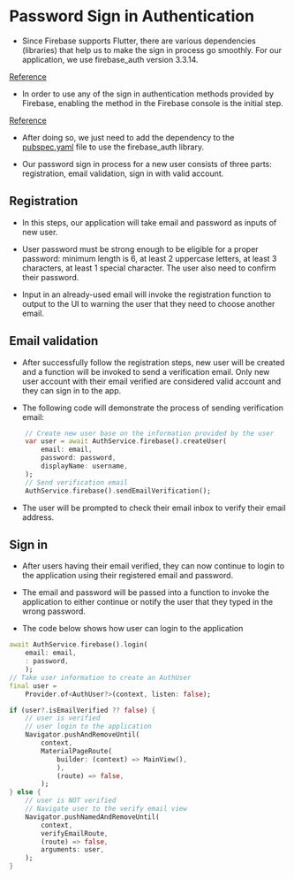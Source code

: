 # Password Sign in Authentication
- Since Firebase supports Flutter, there are various dependencies (libraries) that help us to make the sign in process go smoothly. For our application, we use firebase_auth version 3.3.14. 

[Reference]( https://pub.dev/packages/firebase_auth)

- In order to use any of the sign in authentication methods provided by Firebase, enabling the method in the Firebase console is the initial step.

[Reference]( https://firebase.google.com/docs/auth/flutter/password-auth)

- After doing so, we just need to add the dependency to the [pubspec.yaml]( /pubspec.yaml) file to use the firebase_auth library.

- Our password sign in process for a new user consists of three parts: registration, email validation, sign in with valid account.

## Registration
- In this steps, our application will take email and password as inputs of new user.

- User password must be strong enough to be eligible for a proper password: minimum length is 6, at least 2 uppercase letters, at least 3 characters, at least 1 special character. The user also need to confirm their password.

- Input in an already-used email will invoke the registration function to output to the UI to warning the user that they need to choose another email.

## Email validation
- After successfully follow the registration steps, new user will be created and a function will be invoked to send a verification email. Only new user account with their email verified are considered valid account and they can sign in to the app.

- The following code will demonstrate the process of sending verification email:
```dart
    // Create new user base on the information provided by the user
    var user = await AuthService.firebase().createUser(
        email: email,
        password: password,
        displayName: username,
    );
    // Send verification email
    AuthService.firebase().sendEmailVerification();
```
- The user will be prompted to check their email inbox to verify their email address.

## Sign in
- After users having their email verified, they can now continue to login to the application using their registered email and password.

- The email and password will be passed into a function to invoke the application to either continue or notify the user that they typed in the wrong password.

- The code below shows how user can login to the application
```dart
await AuthService.firebase().login(
    email: email,
    : password,
    );
// Take user information to create an AuthUser
final user =
    Provider.of<AuthUser?>(context, listen: false);

if (user?.isEmailVerified ?? false) {
    // user is verified
    // user login to the application
    Navigator.pushAndRemoveUntil(
        context,
        MaterialPageRoute(
            builder: (context) => MainView(),
            ),
            (route) => false,
        );
} else {
    // user is NOT verified
    // Navigate user to the verify email view
    Navigator.pushNamedAndRemoveUntil(
        context,
        verifyEmailRoute,
        (route) => false,
        arguments: user,
    );
}
```